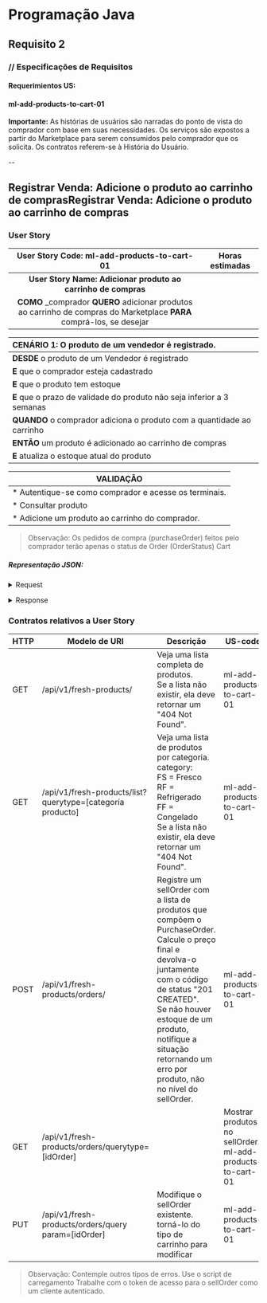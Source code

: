 # Programação Java
## Requisito 2
### // Especificações de Requisitos

#### Requerimientos US:
#### ml-add-products-to-cart-01

**Importante:**
As histórias de usuários são narradas do ponto de vista do comprador com base em
suas necessidades. Os serviços são expostos a partir do Marketplace para serem
consumidos pelo comprador que os solicita. Os contratos referem-se à História do Usuário.

--
## Registrar Venda: Adicione o produto ao carrinho de comprasRegistrar Venda: Adicione o produto ao carrinho de compras
### User Story


|                                      User Story Code: ml-add-products-to-cart-01                                       | Horas estimadas |
|:----------------------------------------------------------------------------------------------------------------------:|:---------------:|
|                             **User Story Name: Adicionar produto ao carrinho de compras**                              |                 |
| **COMO** _comprador **QUERO** adicionar produtos ao carrinho de compras do Marketplace **PARA** comprá-los, se desejar ||

| **CENÁRIO 1:** O produto de um vendedor é registrado.                  |
|:-----------------------------------------------------------------------|
| **DESDE** o produto de um Vendedor é registrado                        |
| **E** que o comprador esteja cadastrado                                |
| **E** que o produto tem estoque                                        |
| **E** que o prazo de validade do produto não seja inferior a 3 semanas |
| **QUANDO** o comprador adiciona o produto com a quantidade ao carrinho |
| **ENTÃO** um produto é adicionado ao carrinho de compras               |
| **E** atualiza o estoque atual do produto                              |

| VALIDAÇÃO                                             |
|-------------------------------------------------------|
| * Autentique-se como comprador e acesse os terminais. | 
| * Consultar produto                                   |
| * Adicione um produto ao carrinho do comprador.       |

> Observação:
Os pedidos de compra (purchaseOrder) feitos pelo comprador terão apenas o status de Order (OrderStatus) Cart

##### Representação JSON:
<details><summary>Request</summary><p>

```JSON
{
  "purchase_order": {
    "date": "LocalDate",
    "buyer_id": "String",
    "order_status": {
      "status_code": "String"
    },
    "products": [{
      "product_id": "String",
      "quantity": "int"
    }]
  }
}
```
</details></p>

<details><summary>Response</summary><p>

```JSON
{
  "total_price": "double"
}
```
</details></p>

### Contratos relativos a User Story
| HTTP | Modelo de URI                                             | Descrição                                                                                                                                                                                                                                                                           | US-code |
|------|-----------------------------------------------------------|-------------------------------------------------------------------------------------------------------------------------------------------------------------------------------------------------------------------------------------------------------------------------------------|---|
| GET  | /api/v1/fresh-products/                                   | Veja uma lista completa de produtos. <br>Se a lista não existir, ela deve retornar um "404 Not Found".                                                                                                                                                                              | ml-add-products-to-cart-01 |
| GET  | /api/v1/fresh-products/list?querytype=[categoría producto] | Veja uma lista de produtos por categoria. <br>category:<br> FS = Fresco <br>RF = Refrigerado <br>FF = Congelado<br> Se a lista não existir, ela deve retornar um "404 Not Found".                                                                                                   | ml-add-products-to-cart-01                                                                                                                                                                                                                                                   |
| POST | /api/v1/fresh-products/orders/                            | Registre um sellOrder com a lista de produtos que compõem o PurchaseOrder. <br>Calcule o preço final e devolva-o juntamente com o código de status "201 CREATED". <br>Se não houver estoque de um produto, notifique a situação retornando um erro por produto, não no nível do sellOrder. | ml-add-products-to-cart-01 |
| GET  | /api/v1/fresh-products/orders/querytype=[idOrder]|| Mostrar produtos no sellOrder. ml-add-products-to-cart-01 |
| PUT | /api/v1/fresh-products/orders/query param=[idOrder] |Modifique o sellOrder existente. torná-lo do tipo de carrinho para modificar | ml-add-products-to-cart-01 |

> Observação:
Contemple outros tipos de erros.
Use o script de carregamento
Trabalhe com o token de acesso para o sellOrder como um cliente autenticado.